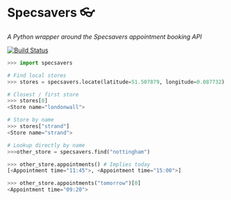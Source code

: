 # Specsavers :eyeglasses:
_A Python wrapper around the Specsavers appointment booking API_

[![Build Status](https://travis-ci.org/alxwrd/specsavers.svg?branch=master)](https://travis-ci.org/alxwrd/specsavers)

```python
>>> import specsavers

# Find local stores
>>> stores = specsavers.locate(latitude=51.507879, longitude=0.087732)

# Closest / first store
>>> stores[0]
<Store name="londonwall">

# Store by name
>>> stores["strand"]
<Store name="strand">

# Lookup directly by name
>>>other_store = specsavers.find("nottingham")

>>> other_store.appointments() # Implies today
[<Appointment time="11:45">, <Appointment time="15:00">]

>>> other_store.appointments("tomorrow")[0]
<Appointment time="09:20">
```
